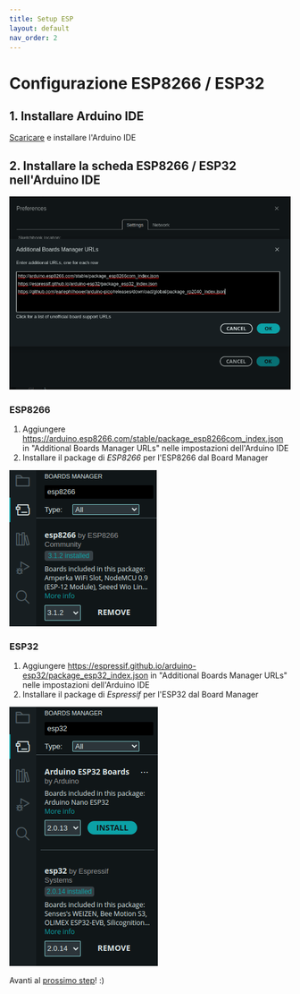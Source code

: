 ```yaml
---
title: Setup ESP
layout: default
nav_order: 2
---
```


# Configurazione ESP8266 / ESP32

## 1. Installare Arduino IDE

[Scaricare](https://www.arduino.cc/en/software) e installare l'Arduino IDE

## 2. Installare la scheda ESP8266 / ESP32 nell'Arduino IDE

![Arduino URL](./images/arduino_url.png)

### ESP8266

1. Aggiungere https://arduino.esp8266.com/stable/package_esp8266com_index.json in "Additional Boards Manager URLs" nelle impostazioni dell'Arduino IDE
2. Installare il package di *ESP8266* per l'ESP8266 dal Board Manager

![ESP8266 Board](./images/esp8266_board.png)

### ESP32

1. Aggiungere https://espressif.github.io/arduino-esp32/package_esp32_index.json in "Additional Boards Manager URLs" nelle impostazioni dell'Arduino IDE
2. Installare il package di *Espressif* per l'ESP32 dal Board Manager

![ESP32 Board](./images/esp32_board.png)

Avanti al [prossimo step](./tests/esp_tests.html)! :)
